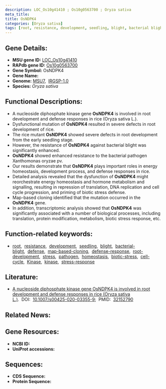 ```yaml
---
description: LOC_Os10g41410 ; Os10g0563700 ; Oryza sativa
meta_title:
title: OsNDPK4
categories: [Oryza sativa]
tags: [root, resistance, development, seedling, blight, bacterial blight, defense, map-based cloning, defense response, root development, stress, pathogen, homeostasis, biotic stress, cell cycle, Kinase, kinase, stress response]
---
```


## Gene Details:
- **MSU gene ID:** [LOC_Os10g41410](http://rice.uga.edu/cgi-bin/ORF_infopage.cgi?orf=LOC_Os10g41410)  
- **RAPdb gene ID:** [Os10g0563700](https://rapdb.dna.affrc.go.jp/locus/?name=Os10g0563700)  
- **Gene Symbol:** OsNDPK4
- **Gene Name:**
- **Genome:**  [MSU7](http://rice.uga.edu/),&nbsp;&nbsp;[IRGSP-1.0](https://rapdb.dna.affrc.go.jp/download/irgsp1.html)
- **Species:** *Oryza sativa*

## Functional Descriptions:
   - A nucleoside diphosphate kinase gene **OsNDPK4** is involved in root development and defense responses in rice (Oryza sativa L.).
   - Dysfunctional mutation of **OsNDPK4** resulted in severe defects in root development of rice.
   - The rice mutant **OsNDPK4** showed severe defects in root development from the early seedling stage.
   - However, the resistance of **OsNDPK4** against bacterial blight was significantly enhanced.
   - **OsNDPK4** showed enhanced resistance to the bacterial pathogen Xanthomonas oryzae pv.
   - Our results demonstrate that **OsNDPK4** plays important roles in energy homeostasis, development process, and defense responses in rice.
   - Detailed analysis revealed that the dysfunction of **OsNDPK4** might reorchestrate energy homeostasis and hormone metabolism and signalling, resulting in repression of translation, DNA replication and cell cycle progression, and priming of biotic stress defense.
   - Map-based cloning identified that the mutation occurred in the **OsNDPK4** gene.
   - In addition, transcriptomic analysis showed that **OsNDPK4** was significantly associated with a number of biological processes, including translation, protein modification, metabolism, biotic stress response, etc.

## Function-related keywords:
   - [root](/tags/root/),&nbsp;&nbsp;[resistance](/tags/resistance/),&nbsp;&nbsp;[development](/tags/development/),&nbsp;&nbsp;[seedling](/tags/seedling/),&nbsp;&nbsp;[blight](/tags/blight/),&nbsp;&nbsp;[bacterial-blight](/tags/bacterial-blight/),&nbsp;&nbsp;[defense](/tags/defense/),&nbsp;&nbsp;[map-based-cloning](/tags/map-based-cloning/),&nbsp;&nbsp;[defense-response](/tags/defense-response/),&nbsp;&nbsp;[root-development](/tags/root-development/),&nbsp;&nbsp;[stress](/tags/stress/),&nbsp;&nbsp;[pathogen](/tags/pathogen/),&nbsp;&nbsp;[homeostasis](/tags/homeostasis/),&nbsp;&nbsp;[biotic-stress](/tags/biotic-stress/),&nbsp;&nbsp;[cell-cycle](/tags/cell-cycle/),&nbsp;&nbsp;[Kinase](/tags/Kinase/),&nbsp;&nbsp;[kinase](/tags/kinase/),&nbsp;&nbsp;[stress-response](/tags/stress-response/)

## Literature:
   - [A nucleoside diphosphate kinase gene OsNDPK4 is involved in root development and defense responses in rice (Oryza sativa L.)](https://www.doi.org/10.1007/s00425-020-03355-9).&nbsp;&nbsp;DOI:&nbsp;&nbsp;[10.1007/s00425-020-03355-9](https://www.doi.org/10.1007/s00425-020-03355-9);&nbsp;&nbsp;PMID:&nbsp;&nbsp;[32152790](https://pubmed.ncbi.nlm.nih.gov/32152790/)

## Related News:

## Gene Resources:
- **NCBI ID:**  []()
- **UniProt accessions:** [](https://www.uniprot.org/uniprotkb//entry)

## Sequences:
- **CDS Sequence:**
- **Protein Sequence:**
